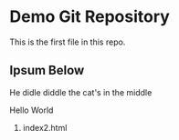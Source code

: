 # Demo Git Repository

This is the first file in this repo.

## Ipsum Below

He didle diddle the cat's in the middle

Hello World

1. index2.html

